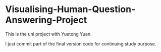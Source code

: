 # Visualising-Human-Question-Answering-Project
This is the uni project with Yuetong Yuan. 

I just commit part of the final version code for continuing study purpose.
